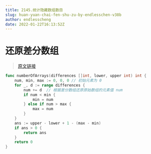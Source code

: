 ```yaml
---
title: 2145.统计隐藏数组数目
slug: huan-yuan-chai-fen-shu-zu-by-endlesschen-v38b
author: endlesscheng
date: 2022-01-22T16:13:52Z
---
```

# 还原差分数组
 
> [原文链接](https://leetcode.cn/problems/count-the-hidden-sequences/solution/huan-yuan-chai-fen-shu-zu-by-endlesschen-v38b)
```go
func numberOfArrays(differences []int, lower, upper int) int {
	num, min, max := 0, 0, 0 // 初始元素为 0
	for _, d := range differences {
		num += d  // 根据差分数组还原原始数组的元素值 num
		if num < min {
			min = num 
		} else if num > max {
			max = num
		}
	}
	ans := upper - lower + 1 - (max - min)
	if ans > 0 {
		return ans
	}
	return 0
}
```
